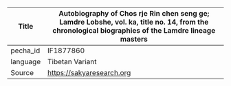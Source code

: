 |Title | Autobiography of Chos rje Rin chen seng ge; Lamdre Lobshe, vol. ka, title no. 14, from the chronological biographies of the Lamdre lineage masters 
| --- | --- 
|pecha_id | IF1877860
|language | Tibetan Variant
|Source | https://sakyaresearch.org